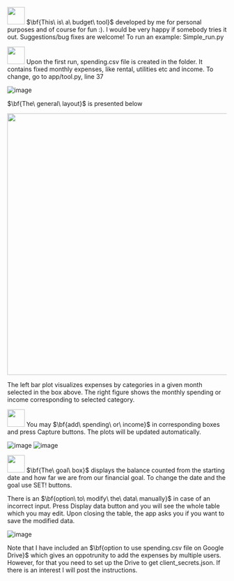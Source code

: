 <img src = "https://github.com/baronett90210/Money-manager/assets/136889949/e8626b3f-5cad-45bd-baf3-0295ba086d91" width="40" height="40">    $\bf{This\ is\ a\ budget\ tool}$ developed by me for personal purposes and of course for fun :). I would be very happy if somebody tries it out. Suggestions/bug fixes are welcome!
To run an example: Simple_run.py

<img src = "https://github.com/baronett90210/Money-manager/assets/136889949/fd77a708-cab5-45d8-b6bc-0d8b0ac976bc" width="40" height="40">  Upon the first run, spending.csv file is created in the folder. It contains fixed monthly expenses, like rental, utilities etc and income. To change, go to app/tool.py, line 37

![image](https://github.com/baronett90210/Money-manager/assets/136889949/b1e5f816-7162-44fc-b33e-a0a2da41f179)

$\bf{The\ general\ layout}$ is presented below

<img src = "https://github.com/baronett90210/Money-manager/assets/136889949/3ec1fcca-cbd8-4cf7-9b9c-f33c762ce3f1" width="800" height="600">

The left bar plot visualizes expenses by categories in a given month selected in the box above. The right figure shows the monthly spending or income corresponding to selected category.

<img src = "https://github.com/baronett90210/Money-manager/assets/136889949/c56ef2d4-75f9-411b-925f-41a509125b2d" width="40" height="40">  You may $\bf{add\ spending\ or\ income}$ in corresponding boxes and press Capture buttons. The plots will be updated automatically.

![image](https://github.com/baronett90210/Money-manager/assets/136889949/7fc55034-b4e5-4287-8d9d-1a73347e39a2) ![image](https://github.com/baronett90210/Money-manager/assets/136889949/a6f1a753-047a-4227-8fe3-212641418453)

<img src = "https://github.com/baronett90210/Money-manager/assets/136889949/5735333c-13d9-4fac-9c77-9023e0d6c322" width="40" height="40">  $\bf{The\ goal\ box}$ displays the balance counted from the starting date and how far we are from our financial goal. To change the date and the goal use SET! buttons.

There is an $\bf{option\ to\ modify\ the\ data\ manually}$ in case of an incorrect input. Press Display data button and you will see the whole table which you may edit. Upon closing the table, the app asks you if you want to save the modified data. 

![image](https://github.com/baronett90210/Money-manager/assets/136889949/0a6ae393-330d-4782-bfd9-01d5c4024190)


Note that I have included an $\bf{option to use spending.csv file on Google Drive}$ which gives an oppotrunity to add the expenses by multiple users. However, for that you need to set up the Drive to get client_secrets.json. If there is an interest I will post the instructions.
